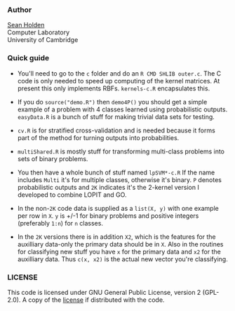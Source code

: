 ### Author
[Sean Holden](http://www.cl.cam.ac.uk/~sbh11/)  
Computer Laboratory  
University of Cambridge

### Quick guide

- You'll need to go to the `c` folder and do an `R CMD SHLIB
outer.c`. The C code is only needed to speed up computing of the
kernel matrices. At present this only implements RBFs. `kernels-c.R`
encapsulates this.

- If you do `source("demo.R")` then `demo4P()` you should get a simple
example of a problem with 4 classes learned using probabilistic
outputs.  `easyData.R` is a bunch of stuff for making trivial data
sets for testing.

- `cv.R` is for stratified cross-validation and is needed because it
forms part of the method for turning outputs into probabilities.

- `multiShared.R` is mostly stuff for transforming multi-class
problems into sets of binary problems.

- You then have a whole bunch of stuff named `lpSVM*-c.R` If the name
includes `Multi` it's for multiple classes, otherwise it's binary. `P`
denotes probabilistic outputs and `2K` indicates it's the 2-kernel
version I developed to combine LOPIT and GO.

- In the non-`2K` code data is supplied as a `list(X, y)` with one
example per row in `X`. `y` is +/-1 for binary problems and positive
integers (preferably `1:n`) for `n` classes.

- In the `2K` versions there is in addition `X2`, which is the
features for the auxilliary data-only the primary data should be in
`X`. Also in the routines for classifying new stuff you have `x` for
the primary data and `x2` for the auxilliary data. Thus `c(x, x2)` is
the actual new vector you're classifying.

### LICENSE

This code is licensed under GNU General Public License, version 2
(GPL-2.0). A copy of the [license](./LICENSE) if distributed with the
code.
